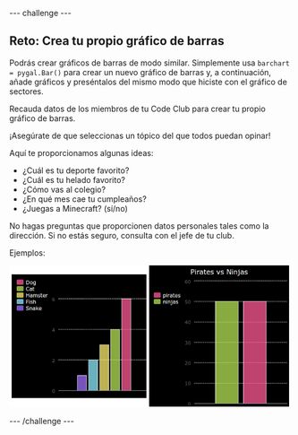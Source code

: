 --- challenge ---
## Reto: Crea tu propio gráfico de barras 

Podrás crear gráficos de barras de modo similar. Simplemente usa `barchart = pygal.Bar()` para crear un nuevo gráfico de barras y, a continuación, añade gráficos y preséntalos del mismo modo que hiciste con el gráfico de sectores. 

Recauda datos de los miembros de tu Code Club para crear tu propio gráfico de barras.

¡Asegúrate de que seleccionas un tópico del que todos puedan opinar!

Aquí te proporcionamos algunas ideas:

+ ¿Cuál es tu deporte favorito?
+ ¿Cuál es tu helado favorito?
+ ¿Cómo vas al colegio?
+ ¿En qué mes cae tu cumpleaños?
+ ¿Juegas a Minecraft? (sí/no)

No hagas preguntas que proporcionen datos personales tales como la dirección. Si no estás seguro, consulta con el jefe de tu club. 

Ejemplos:

![screenshot](images/pets-bar-examples.png)

--- /challenge ---

